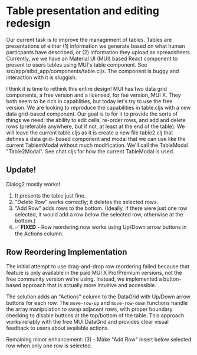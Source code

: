 # Table presentation and editing redesign

Our current task is to improve the management of tables.
Tables are presentations of either (1) information we generate based on what human particpants have described, or (2) information they upload as spreadsheets.
Currently, we we have an Material UI (MUI) based React component to present to users tables using MUI's table component. See src/app/stbd_app/components/table.cljs.
The component is buggy and interaction with it is sluggish.

I think it is time to rethink this entire design!
MUI has two data grid components, a free version and a licensed, for fee version, MUI X.
They both seem to be rich in capablities, but today let's try to use the free version.
We are looking to reproduce the capabilities in table.cljs with a new data grid-based component.
Our goal is to for it to provide the sorts of things we need: the ability to edit cells, re-order rows, and add and delete rows (preferable anywhere, but if not, at least at the end of the table).
We will leave the current table.cljs as it is create a new file table2.clj that defines a data grid- based component and modal that we can use like the current TablemModal without much modification.
We'll call the TableModal "Table2Modal". See chat.cljs for how the current TableModal is used.


## Update!

Dialog2 mostly works!
  1) It presents the table just fine.
  2) "Delete Row" works correctly; it deletes the selected rows.
  3) "Add Row" adds rows to the bottom. (Ideally, if there were just one row selected, it would add a row below the selected row, otherwise at the bottom.)
  4) ✅ **FIXED** - Row reordering now works using Up/Down arrow buttons in the Actions column.

## Row Reordering Implementation

The initial attempt to use drag-and-drop row reordering failed because that feature is only available in the paid MUI X Pro/Premium versions, not the free community version we're using. Instead, we implemented a button-based approach that is actually more intuitive and accessible.

The solution adds an "Actions" column to the DataGrid with Up/Down arrow buttons for each row. The `move-row-up` and `move-row-down` functions handle the array manipulation to swap adjacent rows, with proper boundary checking to disable buttons at the top/bottom of the table. This approach works reliably with the free MUI DataGrid and provides clear visual feedback to users about available actions.

Remaining minor enhancement: (3) - Make "Add Row" insert below selected row when only one row is selected.
